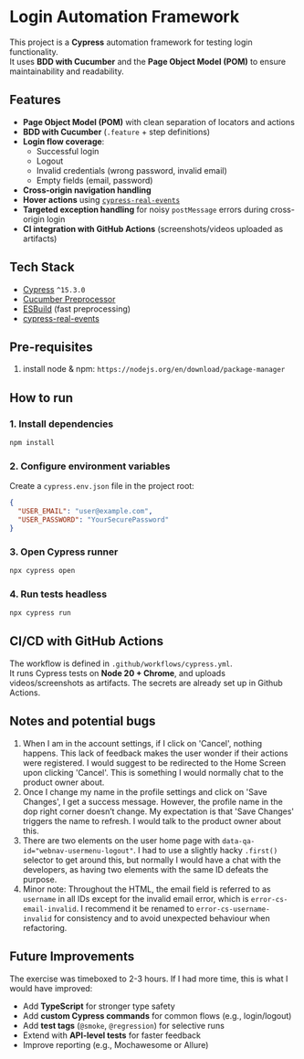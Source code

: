 # Login Automation Framework

This project is a **Cypress** automation framework for testing login functionality.  
It uses **BDD with Cucumber** and the **Page Object Model (POM)** to ensure maintainability and readability.

## Features

- **Page Object Model (POM)** with clean separation of locators and actions
- **BDD with Cucumber** (`.feature` + step definitions)
- **Login flow coverage**:
    - Successful login
    - Logout
    - Invalid credentials (wrong password, invalid email)
    - Empty fields (email, password)
- **Cross-origin navigation handling**
- **Hover actions** using [`cypress-real-events`](https://github.com/dmtrKovalenko/cypress-real-events)
- **Targeted exception handling** for noisy `postMessage` errors during cross-origin login
- **CI integration with GitHub Actions** (screenshots/videos uploaded as artifacts)


## Tech Stack

- [Cypress](https://www.cypress.io/) `^15.3.0`
- [Cucumber Preprocessor](https://github.com/badeball/cypress-cucumber-preprocessor)
- [ESBuild](https://esbuild.github.io/) (fast preprocessing)
- [cypress-real-events](https://github.com/dmtrKovalenko/cypress-real-events)

## Pre-requisites

1. install node & npm: `https://nodejs.org/en/download/package-manager`

## How to run

### 1. Install dependencies
```bash
npm install
```

### 2. Configure environment variables
Create a `cypress.env.json` file in the project root:

```json
{
  "USER_EMAIL": "user@example.com",
  "USER_PASSWORD": "YourSecurePassword"
}
```

### 3. Open Cypress runner
```bash
npx cypress open
```

### 4. Run tests headless
```bash
npx cypress run
```


## CI/CD with GitHub Actions

The workflow is defined in `.github/workflows/cypress.yml`.  
It runs Cypress tests on **Node 20 + Chrome**, and uploads videos/screenshots as artifacts.
The secrets are already set up in Github Actions.

## Notes and potential bugs
1. When I am in the account settings, if I click on 'Cancel', nothing happens. This lack of feedback makes the user wonder 
if their actions were registered. I would suggest to be redirected to the Home Screen upon clicking 'Cancel'. This is
something I would normally chat to the product owner about.
2. Once I change my name in the profile settings and click on 'Save Changes', I get a success message. However, the
profile name in the dop right corner doesn’t change. My expectation is that 'Save Changes' triggers the name to refresh. 
I would talk to the product owner about this.
3. There are two elements on the user home page with `data-qa-id="webnav-usermenu-logout"`. I had to use a slightly
hacky `.first()` selector to get around this, but normally I would have a chat with the developers, as having two elements
with the same ID defeats the purpose.
4. Minor note: Throughout the HTML, the email field is referred to as `username` in all IDs except for the invalid email 
error, which is `error-cs-email-invalid`. I recommend it be renamed to `error-cs-username-invalid` for consistency and 
to avoid unexpected behaviour when refactoring.

## Future Improvements

The exercise was timeboxed to 2-3 hours. If I had more time, this is what I would have improved:
- Add **TypeScript** for stronger type safety
- Add **custom Cypress commands** for common flows (e.g., login/logout)
- Add **test tags** (`@smoke`, `@regression`) for selective runs
- Extend with **API-level tests** for faster feedback
- Improve reporting (e.g., Mochawesome or Allure)
